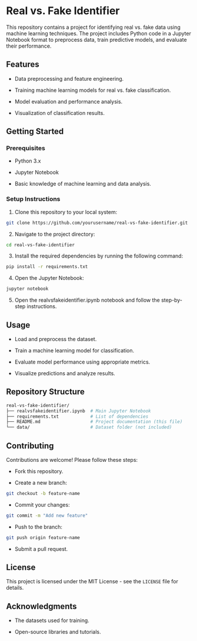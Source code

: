 # Real vs. Fake Identifier
This repository contains a project for identifying real vs. fake data using machine learning techniques. The project includes Python code in a Jupyter Notebook format to preprocess data, train predictive models, and evaluate their performance.

## Features
- Data preprocessing and feature engineering.

- Training machine learning models for real vs. fake classification.

- Model evaluation and performance analysis.

- Visualization of classification results.

## Getting Started
### Prerequisites

- Python 3.x

- Jupyter Notebook

- Basic knowledge of machine learning and data analysis.

### Setup Instructions

1. Clone this repository to your local system:
```Bash
git clone https://github.com/yourusername/real-vs-fake-identifier.git
```
2. Navigate to the project directory:
```Bash
cd real-vs-fake-identifier
```
3. Install the required dependencies by running the following command:
```Bash
pip install -r requirements.txt
```
4. Open the Jupyter Notebook:
```Bash
jupyter notebook
```
5. Open the realvsfakeidentifier.ipynb notebook and follow the step-by-step instructions.

## Usage

- Load and preprocess the dataset.

- Train a machine learning model for classification.

- Evaluate model performance using appropriate metrics.

- Visualize predictions and analyze results.

## Repository Structure

```Bash
real-vs-fake-identifier/
├── realvsfakeidentifier.ipynb  # Main Jupyter Notebook
├── requirements.txt            # List of dependencies
├── README.md                   # Project documentation (this file)
└── data/                       # Dataset folder (not included)
```
## Contributing

Contributions are welcome! Please follow these steps:

- Fork this repository.

- Create a new branch:

```Bash
git checkout -b feature-name
```
- Commit your changes:
```Bash
git commit -m "Add new feature"
```
- Push to the branch:
```Bash
git push origin feature-name
```
- Submit a pull request.

## License
This project is licensed under the MIT License - see the `LICENSE` file for details.

## Acknowledgments

- The datasets used for training.

- Open-source libraries and tutorials.

